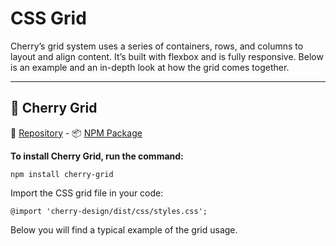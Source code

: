 # CSS Grid

Cherry’s grid system uses a series of containers, rows, and columns to layout and align content. It’s built with flexbox and is fully responsive. Below is an example and an in-depth look at how the grid comes together.

---

## 🍒 Cherry Grid
💾 [Repository](https://github.com/DEEP-IMPACT-AG/cherry-grid) - 📦 [NPM Package](https://www.npmjs.com/package/cherry-grid)

**To install Cherry Grid, run the command:**
```
npm install cherry-grid
```

Import the CSS grid file in your code:
```
@import 'cherry-design/dist/css/styles.css';
```

Below you will find a typical example of the grid usage.
